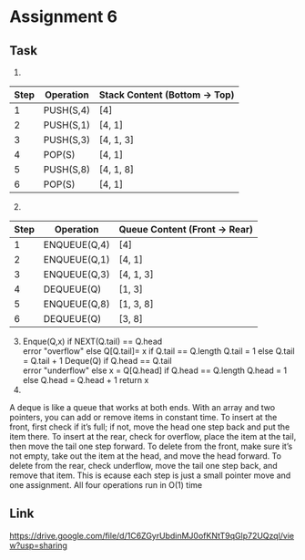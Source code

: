 # Assignment 6
## Task
1.

| Step | Operation     | Stack Content (Bottom → Top) |
|------|---------------|------------------------------|
| 1    | PUSH(S,4)     | [4]                          | 
| 2    | PUSH(S,1)     | [4, 1]                       | 
| 3    | PUSH(S,3)     | [4, 1, 3]                    |
| 4    | POP(S)        | [4, 1]                       |
| 5    | PUSH(S,8)     | [4, 1, 8]                    |
| 6    | POP(S)        | [4, 1]                       |
2. 

| Step | Operation      | Queue Content (Front → Rear) |
|------|----------------|------------------------------|
| 1    | ENQUEUE(Q,4)   | [4]                          |
| 2    | ENQUEUE(Q,1)   | [4, 1]                       | 
| 3    | ENQUEUE(Q,3)   | [4, 1, 3]                    | 
| 4    | DEQUEUE(Q)     | [1, 3]                       | 
| 5    | ENQUEUE(Q,8)   | [1, 3, 8]                    | 
| 6    | DEQUEUE(Q)     | [3, 8]                       | 

3. Enque(Q,x)
  if NEXT(Q.tail) == Q.head  
    error "overflow"
else
    Q[Q.tail]= x
    if Q.tail == Q.length
        Q.tail = 1
    else
        Q.tail = Q.tail + 1
Deque(Q)
if Q.head == Q.tail  
    error "underflow"
else
    x = Q[Q.head]
    if Q.head == Q.length
        Q.head = 1
    else
        Q.head = Q.head + 1
    return x
4.
A deque is like a queue that works at both ends. With an array and two pointers, you can add or remove items in constant time. To insert at the front, first check if it’s full; if not, move the head one step
back  and put the item there. To insert at the rear, check for overflow, place the item at the tail, then move the tail one step forward. To delete from the front, make sure it’s not empty, take out the item at the head,
and move the head forward. To delete from the rear, check underflow, move the tail one step back, and remove that item. This is ecause each step is just a small pointer move and one assignment. All four operations run in O(1) time
## Link
https://drive.google.com/file/d/1C6ZGyrUbdinMJ0ofKNtT9qGlp72UQzql/view?usp=sharing
